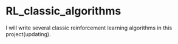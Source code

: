 # RL_classic_algorithms
I will write several classic reinforcement learning algorithms in this project(updating). 
